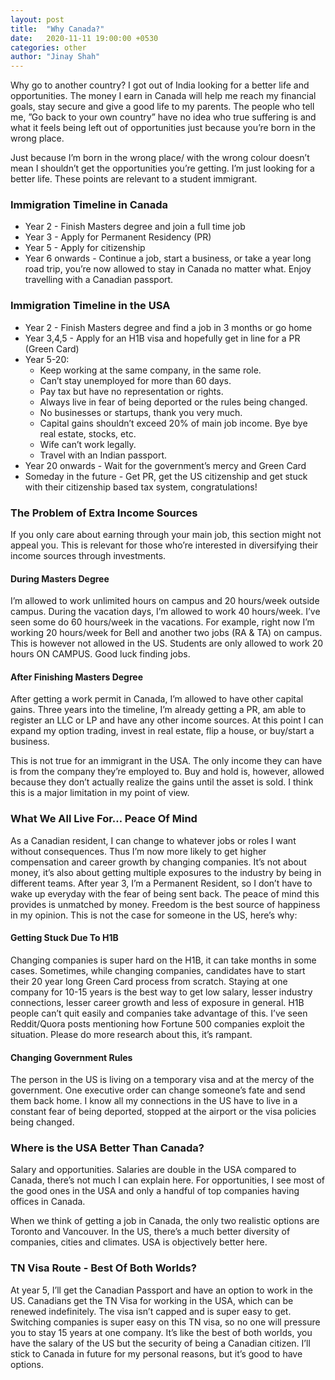```yaml
---
layout: post
title:  "Why Canada?"
date:   2020-11-11 19:00:00 +0530
categories: other
author: "Jinay Shah"
---
```

Why go to another country? 
I got out of India looking for a better life and opportunities. The money I earn in Canada will help me reach my financial goals, stay secure and give a good life to my parents. The people who tell me, ”Go back to your own country” have no idea who true suffering is and what it feels being left out of opportunities just because you’re born in the wrong place.

Just because I’m born in the wrong place/ with the wrong colour doesn’t mean I shouldn’t get the opportunities you’re getting. I’m just looking for a better life. These points are relevant to a student immigrant.

### Immigration Timeline in Canada
- Year 2 - Finish Masters degree and join a full time job
- Year 3 - Apply for Permanent Residency (PR)
- Year 5 - Apply for citizenship
- Year 6 onwards - Continue a job, start a business, or take a year long road trip, you’re now allowed to stay in Canada no matter what. Enjoy travelling with a Canadian passport.

### Immigration Timeline in the USA
- Year 2 - Finish Masters degree and find a job in 3 months or go home
- Year 3,4,5 - Apply for an H1B visa and hopefully get in line for a PR (Green Card)
- Year 5-20:
	-  Keep working at the same company, in the same role.
	-  Can’t stay unemployed for more than 60 days.
	- Pay tax but have no representation or rights.
	- Always live in fear of being deported or the rules being changed. 
	- No businesses or startups, thank you very much.
	- Capital gains shouldn’t exceed 20% of main job income. Bye bye real estate, stocks, etc. 
	- Wife can’t work legally.
	- Travel with an Indian passport.
- Year 20 onwards - Wait for the government’s mercy and Green Card
- Someday in the future - Get PR, get the US citizenship and get stuck with their citizenship based tax system, congratulations!

### The Problem of Extra Income Sources
If you only care about earning through your main job, this section might not appeal you. This is relevant for those who’re interested in diversifying their income sources through investments.

#### During Masters Degree
I’m allowed to work unlimited hours on campus and 20 hours/week outside campus. During the vacation days, I’m allowed to work 40 hours/week. I’ve seen some do 60 hours/week in the vacations. For example, right now I’m working 20 hours/week for Bell and another two jobs (RA & TA) on campus. This is however not allowed in the US. Students are only allowed to work 20 hours ON CAMPUS. Good luck finding jobs.

#### After Finishing Masters Degree
After getting a work permit in Canada, I’m allowed to have other capital gains.  Three years into the timeline, I’m already getting a PR, am able to register an LLC or LP and have any other income sources. At this point I can expand my option trading, invest in real estate, flip a house, or buy/start a business.

This is not true for an immigrant in the USA. The only income they can have is from the company they’re employed to. Buy and hold is, however, allowed because they don’t actually realize the gains until the asset is sold. I think this is a major limitation in my point of view.

### What We All Live For… Peace Of Mind

As a Canadian resident, I can change to whatever jobs or roles I want without consequences. Thus I’m now more likely to get higher compensation and career growth by changing companies. It’s not about money, it’s also about getting multiple exposures to the industry by being in different teams. After year 3, I’m a Permanent Resident, so I don’t have to wake up everyday with the fear of being sent back. The peace of mind this provides is unmatched by money. Freedom is the best source of happiness in my opinion. This is not the case for someone in the US, here’s why:

#### Getting Stuck Due To H1B
Changing companies is super hard on the H1B, it can take months in some cases. Sometimes, while changing companies, candidates have to start their 20 year long Green Card process from scratch. Staying at one company for 10-15 years is the best way to get low salary, lesser industry connections, lesser career growth and less of exposure in general. H1B people can’t quit easily and companies take advantage of this. I’ve seen Reddit/Quora posts mentioning how Fortune 500 companies exploit the situation. Please do more research about this, it’s rampant.

#### Changing Government Rules
The person in the US is living on a temporary visa and at the mercy of the government. One executive order can change someone’s fate and send them back home. I know all my connections in the US have to live in a constant fear of being deported, stopped at the airport or the visa policies being changed.

### Where is the USA Better Than Canada?
Salary and opportunities. Salaries are double in the USA compared to Canada, there’s not much I can explain here. For opportunities, I see most of the good ones in the USA and only a handful of top companies having offices in Canada. 

When we think of getting a job in Canada, the only two realistic options are Toronto and Vancouver. In the US, there’s a much better diversity of companies, cities and climates. USA is objectively better here. 

### TN Visa Route - Best Of Both Worlds?
At year 5, I’ll get the Canadian Passport and have an option to work in the US. Canadians get the TN Visa for working in the USA, which can be renewed indefinitely. The visa isn’t capped and is super easy to get. Switching companies is super easy on this TN visa, so no one will pressure you to stay 15 years at one company. It’s like the best of both worlds, you have the salary of the US but the security of being a Canadian citizen. I’ll stick to Canada in future for my personal reasons, but it’s good to have options.
